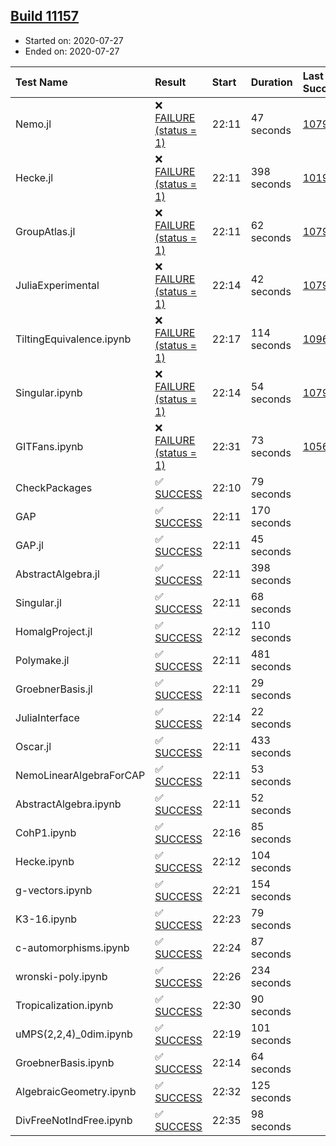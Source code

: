 ## [Build 11157](https://oscarci.mathematik.uni-kl.de/job/oscar/11157/)

* Started on: 2020-07-27
* Ended on: 2020-07-27

| Test Name    | Result | Start | Duration | Last Success | First Failure |
|:-------------|:-------|:------|:---------|:-------------|:--------------|
| Nemo.jl | ❌ [FAILURE (status = 1)](https://oscarci.mathematik.uni-kl.de/job/oscar/11157/artifact/logs/build-11157/Nemo.jl.log) | 22:11 | 47 seconds | [10790](https://oscarci.mathematik.uni-kl.de/job/oscar/10790/) | [10791](https://oscarci.mathematik.uni-kl.de/job/oscar/10791/) |
| Hecke.jl | ❌ [FAILURE (status = 1)](https://oscarci.mathematik.uni-kl.de/job/oscar/11157/artifact/logs/build-11157/Hecke.jl.log) | 22:11 | 398 seconds | [10197](https://oscarci.mathematik.uni-kl.de/job/oscar/10197/) | [10198](https://oscarci.mathematik.uni-kl.de/job/oscar/10198/) |
| GroupAtlas.jl | ❌ [FAILURE (status = 1)](https://oscarci.mathematik.uni-kl.de/job/oscar/11157/artifact/logs/build-11157/GroupAtlas.jl.log) | 22:11 | 62 seconds | [10790](https://oscarci.mathematik.uni-kl.de/job/oscar/10790/) | [10791](https://oscarci.mathematik.uni-kl.de/job/oscar/10791/) |
| JuliaExperimental | ❌ [FAILURE (status = 1)](https://oscarci.mathematik.uni-kl.de/job/oscar/11157/artifact/logs/build-11157/JuliaExperimental.log) | 22:14 | 42 seconds | [10790](https://oscarci.mathematik.uni-kl.de/job/oscar/10790/) | [10791](https://oscarci.mathematik.uni-kl.de/job/oscar/10791/) |
| TiltingEquivalence.ipynb | ❌ [FAILURE (status = 1)](https://oscarci.mathematik.uni-kl.de/job/oscar/11157/artifact/logs/build-11157/TiltingEquivalence.ipynb.log) | 22:17 | 114 seconds | [10962](https://oscarci.mathematik.uni-kl.de/job/oscar/10962/) | [10963](https://oscarci.mathematik.uni-kl.de/job/oscar/10963/) |
| Singular.ipynb | ❌ [FAILURE (status = 1)](https://oscarci.mathematik.uni-kl.de/job/oscar/11157/artifact/logs/build-11157/Singular.ipynb.log) | 22:14 | 54 seconds | [10790](https://oscarci.mathematik.uni-kl.de/job/oscar/10790/) | [10791](https://oscarci.mathematik.uni-kl.de/job/oscar/10791/) |
| GITFans.ipynb | ❌ [FAILURE (status = 1)](https://oscarci.mathematik.uni-kl.de/job/oscar/11157/artifact/logs/build-11157/GITFans.ipynb.log) | 22:31 | 73 seconds | [10566](https://oscarci.mathematik.uni-kl.de/job/oscar/10566/) | [10567](https://oscarci.mathematik.uni-kl.de/job/oscar/10567/) |
| CheckPackages | ✅ [SUCCESS](https://oscarci.mathematik.uni-kl.de/job/oscar/11157/artifact/logs/build-11157/CheckPackages.log) | 22:10 | 79 seconds |  |  |
| GAP | ✅ [SUCCESS](https://oscarci.mathematik.uni-kl.de/job/oscar/11157/artifact/logs/build-11157/GAP.log) | 22:11 | 170 seconds |  |  |
| GAP.jl | ✅ [SUCCESS](https://oscarci.mathematik.uni-kl.de/job/oscar/11157/artifact/logs/build-11157/GAP.jl.log) | 22:11 | 45 seconds |  |  |
| AbstractAlgebra.jl | ✅ [SUCCESS](https://oscarci.mathematik.uni-kl.de/job/oscar/11157/artifact/logs/build-11157/AbstractAlgebra.jl.log) | 22:11 | 398 seconds |  |  |
| Singular.jl | ✅ [SUCCESS](https://oscarci.mathematik.uni-kl.de/job/oscar/11157/artifact/logs/build-11157/Singular.jl.log) | 22:11 | 68 seconds |  |  |
| HomalgProject.jl | ✅ [SUCCESS](https://oscarci.mathematik.uni-kl.de/job/oscar/11157/artifact/logs/build-11157/HomalgProject.jl.log) | 22:12 | 110 seconds |  |  |
| Polymake.jl | ✅ [SUCCESS](https://oscarci.mathematik.uni-kl.de/job/oscar/11157/artifact/logs/build-11157/Polymake.jl.log) | 22:11 | 481 seconds |  |  |
| GroebnerBasis.jl | ✅ [SUCCESS](https://oscarci.mathematik.uni-kl.de/job/oscar/11157/artifact/logs/build-11157/GroebnerBasis.jl.log) | 22:11 | 29 seconds |  |  |
| JuliaInterface | ✅ [SUCCESS](https://oscarci.mathematik.uni-kl.de/job/oscar/11157/artifact/logs/build-11157/JuliaInterface.log) | 22:14 | 22 seconds |  |  |
| Oscar.jl | ✅ [SUCCESS](https://oscarci.mathematik.uni-kl.de/job/oscar/11157/artifact/logs/build-11157/Oscar.jl.log) | 22:11 | 433 seconds |  |  |
| NemoLinearAlgebraForCAP | ✅ [SUCCESS](https://oscarci.mathematik.uni-kl.de/job/oscar/11157/artifact/logs/build-11157/NemoLinearAlgebraForCAP.log) | 22:11 | 53 seconds |  |  |
| AbstractAlgebra.ipynb | ✅ [SUCCESS](https://oscarci.mathematik.uni-kl.de/job/oscar/11157/artifact/logs/build-11157/AbstractAlgebra.ipynb.log) | 22:11 | 52 seconds |  |  |
| CohP1.ipynb | ✅ [SUCCESS](https://oscarci.mathematik.uni-kl.de/job/oscar/11157/artifact/logs/build-11157/CohP1.ipynb.log) | 22:16 | 85 seconds |  |  |
| Hecke.ipynb | ✅ [SUCCESS](https://oscarci.mathematik.uni-kl.de/job/oscar/11157/artifact/logs/build-11157/Hecke.ipynb.log) | 22:12 | 104 seconds |  |  |
| g-vectors.ipynb | ✅ [SUCCESS](https://oscarci.mathematik.uni-kl.de/job/oscar/11157/artifact/logs/build-11157/g-vectors.ipynb.log) | 22:21 | 154 seconds |  |  |
| K3-16.ipynb | ✅ [SUCCESS](https://oscarci.mathematik.uni-kl.de/job/oscar/11157/artifact/logs/build-11157/K3-16.ipynb.log) | 22:23 | 79 seconds |  |  |
| c-automorphisms.ipynb | ✅ [SUCCESS](https://oscarci.mathematik.uni-kl.de/job/oscar/11157/artifact/logs/build-11157/c-automorphisms.ipynb.log) | 22:24 | 87 seconds |  |  |
| wronski-poly.ipynb | ✅ [SUCCESS](https://oscarci.mathematik.uni-kl.de/job/oscar/11157/artifact/logs/build-11157/wronski-poly.ipynb.log) | 22:26 | 234 seconds |  |  |
| Tropicalization.ipynb | ✅ [SUCCESS](https://oscarci.mathematik.uni-kl.de/job/oscar/11157/artifact/logs/build-11157/Tropicalization.ipynb.log) | 22:30 | 90 seconds |  |  |
| uMPS(2,2,4)_0dim.ipynb | ✅ [SUCCESS](https://oscarci.mathematik.uni-kl.de/job/oscar/11157/artifact/logs/build-11157/uMPS-2-2-4-_0dim.ipynb.log) | 22:19 | 101 seconds |  |  |
| GroebnerBasis.ipynb | ✅ [SUCCESS](https://oscarci.mathematik.uni-kl.de/job/oscar/11157/artifact/logs/build-11157/GroebnerBasis.ipynb.log) | 22:14 | 64 seconds |  |  |
| AlgebraicGeometry.ipynb | ✅ [SUCCESS](https://oscarci.mathematik.uni-kl.de/job/oscar/11157/artifact/logs/build-11157/AlgebraicGeometry.ipynb.log) | 22:32 | 125 seconds |  |  |
| DivFreeNotIndFree.ipynb | ✅ [SUCCESS](https://oscarci.mathematik.uni-kl.de/job/oscar/11157/artifact/logs/build-11157/DivFreeNotIndFree.ipynb.log) | 22:35 | 98 seconds |  |  |
